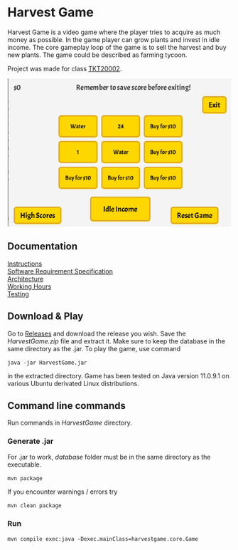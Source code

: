 # Harvest Game
Harvest Game is a video game where the player tries to acquire as much money as possible. In the game player can grow plants and invest in idle income. The core gameplay loop of the game is to sell the harvest and buy new plants. The game could be described as farming tycoon.

Project was made for class [TKT20002](https://studies.helsinki.fi/opintotarjonta/cur/hy-opt-cur-2021-31e1be8a-da83-4a6b-b59d-1920ad62f5f6).

![screenshot](documentation/images/promo_screenshot.png)

## Documentation
[Instructions](https://github.com/jpasikainen/ot-harjoitustyo/blob/master/documentation/instructions.md)\
[Software Requirement Specification](https://github.com/jpasikainen/ot-harjoitustyo/blob/master/documentation/srs.md)\
[Architecture](https://github.com/jpasikainen/ot-harjoitustyo/blob/master/documentation/architecture.md)\
[Working Hours](https://github.com/jpasikainen/ot-harjoitustyo/blob/master/documentation/workinghours.md)\
[Testing](https://github.com/jpasikainen/ot-harjoitustyo/blob/master/documentation/testing.md)

## Download & Play
Go to [Releases](https://github.com/jpasikainen/ot-harjoitustyo/releases) and download the release you wish. Save the *HarvestGame.zip* file and extract it. Make sure to keep the database in the same directory as the .jar. To play the game, use command
```
java -jar HarvestGame.jar
```
in the extracted directory. Game has been tested on Java version 11.0.9.1 on various Ubuntu derivated Linux distributions.

## Command line commands
Run commands in *HarvestGame* directory.

### Generate .jar
For .jar to work, *database* folder must be in the same directory as the executable.
```
mvn package
```
If you encounter warnings / errors try
```
mvn clean package
```

### Run
```
mvn compile exec:java -Dexec.mainClass=harvestgame.core.Game
```
